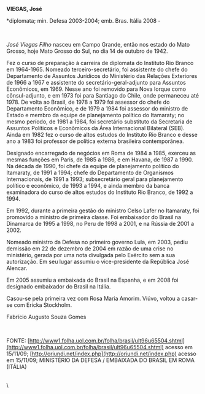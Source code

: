 **VIEGAS, José**

\*diplomata; min. Defesa 2003-2004; emb. Bras. Itália 2008 -

 

*José Viegas Filho* nasceu em Campo Grande, então nos estado do Mato
Grosso, hoje Mato Grosso do Sul, no dia 14 de outubro de 1942.

Fez o curso de preparação à carreira de diplomata do Instituto Rio
Branco em 1964-1965. Nomeado terceiro-secretário, foi assistente do
chefe do Departamento de Assuntos Jurídicos do Ministério das Relações
Exteriores de 1966 a 1967 e assistente do secretário-geral-adjunto para
Assuntos Econômicos, em 1969. Nesse ano foi removido para Nova Iorque
como cônsul-adjunto, e em 1973 foi para Santiago do Chile, onde
permaneceu até 1978. De volta ao Brasil, de 1978 a 1979 foi assessor do
chefe do Departamento Econômico, e de 1979 a 1984 foi assessor do
ministro de Estado e membro da equipe de planejamento político do
Itamaraty; no mesmo período, de 1981 a 1984, foi secretário substituto
da Secretaria de Assuntos Políticos e Econômicos da Área Internacional
Bilateral (SEB). Ainda em 1982 fez o curso de altos estudos do Instituto
Rio Branco e desse ano a 1983 foi professor de política externa
brasileira contemporânea.

Designado encarregado de negócios em Roma de 1984 a 1985, exerceu as
mesmas funções em Paris, de 1985 a 1986, e em Havana, de 1987 a 1990. Na
década de 1990, foi chefe da equipe de planejamento político do
Itamaraty, de 1991 a 1994; chefe do Departamento de Organismos
Internacionais, de 1991 a 1993; subsecretário geral para planejamento
político e econômico, de 1993 a 1994, e ainda membro da banca
examinadora do curso de altos estudos do Instituto Rio Branco, de 1992 a
1994.

Em 1992, durante a primeira gestão do ministro Celso Lafer no Itamaraty,
foi promovido a ministro de primeira classe. Foi embaixador do Brasil na
Dinamarca de 1995 a 1998, no Peru de 1998 a 2001, e na Rússia de 2001 a
2002.

Nomeado ministro da Defesa no primeiro governo Lula, em 2003, pediu
demissão em 22 de dezembro de 2004 em razão de uma crise no ministério,
gerada por uma nota divulgada pelo Exército sem a sua autorização. Em
seu lugar assumiu o vice-presidente da República José Alencar.

Em 2005 assumiu a embaixada do Brasil na Espanha, e em 2008 foi
designado embaixador do Brasil na Itália.

Casou-se pela primeira vez com Rosa Maria Amorim. Viúvo, voltou a
casar-se com Ericka Stockholm.

Fabrício Augusto Souza Gomes

 

FONTE:
[http://www1.folha.uol.com.br/folha/brasil/ult96u65504.shtml](http://www1.folha.uol.com.br/folha/brasil/ult96u65504.shtml)
acesso em 15/11/09;
[http://oriundi.net/index.php](http://oriundi.net/index.php) acesso em
15/11/09; MINISTÉRIO DA DEFESA / EMBAIXADA DO BRASIL EM ROMA (ITÁLIA)

\
 \

